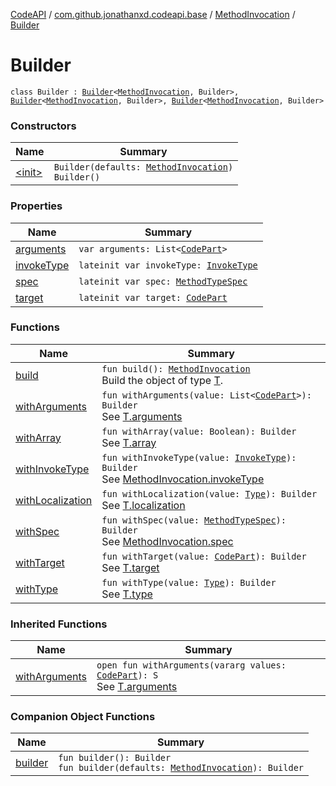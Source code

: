 [CodeAPI](../../../index.md) / [com.github.jonathanxd.codeapi.base](../../index.md) / [MethodInvocation](../index.md) / [Builder](.)

# Builder

`class Builder : `[`Builder`](../../-accessor/-builder/index.md)`<`[`MethodInvocation`](../index.md)`, Builder>, `[`Builder`](../../-argument-holder/-builder/index.md)`<`[`MethodInvocation`](../index.md)`, Builder>, `[`Builder`](../../-typed/-builder/index.md)`<`[`MethodInvocation`](../index.md)`, Builder>`

### Constructors

| Name | Summary |
|---|---|
| [&lt;init&gt;](-init-.md) | `Builder(defaults: `[`MethodInvocation`](../index.md)`)`<br>`Builder()` |

### Properties

| Name | Summary |
|---|---|
| [arguments](arguments.md) | `var arguments: List<`[`CodePart`](../../../com.github.jonathanxd.codeapi/-code-part/index.md)`>` |
| [invokeType](invoke-type.md) | `lateinit var invokeType: `[`InvokeType`](../../-invoke-type/index.md) |
| [spec](spec.md) | `lateinit var spec: `[`MethodTypeSpec`](../../../com.github.jonathanxd.codeapi.common/-method-type-spec/index.md) |
| [target](target.md) | `lateinit var target: `[`CodePart`](../../../com.github.jonathanxd.codeapi/-code-part/index.md) |

### Functions

| Name | Summary |
|---|---|
| [build](build.md) | `fun build(): `[`MethodInvocation`](../index.md)<br>Build the object of type [T](#). |
| [withArguments](with-arguments.md) | `fun withArguments(value: List<`[`CodePart`](../../../com.github.jonathanxd.codeapi/-code-part/index.md)`>): Builder`<br>See [T.arguments](#) |
| [withArray](with-array.md) | `fun withArray(value: Boolean): Builder`<br>See [T.array](#) |
| [withInvokeType](with-invoke-type.md) | `fun withInvokeType(value: `[`InvokeType`](../../-invoke-type/index.md)`): Builder`<br>See [MethodInvocation.invokeType](../invoke-type.md) |
| [withLocalization](with-localization.md) | `fun withLocalization(value: `[`Type`](http://docs.oracle.com/javase/6/docs/api/java/lang/reflect/Type.html)`): Builder`<br>See [T.localization](#) |
| [withSpec](with-spec.md) | `fun withSpec(value: `[`MethodTypeSpec`](../../../com.github.jonathanxd.codeapi.common/-method-type-spec/index.md)`): Builder`<br>See [MethodInvocation.spec](../spec.md) |
| [withTarget](with-target.md) | `fun withTarget(value: `[`CodePart`](../../../com.github.jonathanxd.codeapi/-code-part/index.md)`): Builder`<br>See [T.target](#) |
| [withType](with-type.md) | `fun withType(value: `[`Type`](http://docs.oracle.com/javase/6/docs/api/java/lang/reflect/Type.html)`): Builder`<br>See [T.type](#) |

### Inherited Functions

| Name | Summary |
|---|---|
| [withArguments](../../-argument-holder/-builder/with-arguments.md) | `open fun withArguments(vararg values: `[`CodePart`](../../../com.github.jonathanxd.codeapi/-code-part/index.md)`): S`<br>See [T.arguments](../../-argument-holder/arguments.md) |

### Companion Object Functions

| Name | Summary |
|---|---|
| [builder](builder.md) | `fun builder(): Builder`<br>`fun builder(defaults: `[`MethodInvocation`](../index.md)`): Builder` |
